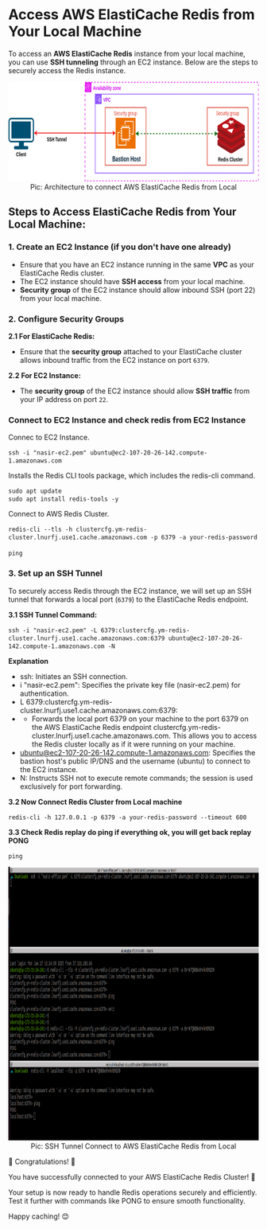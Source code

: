 
# Access AWS ElastiCache Redis from Your Local Machine

To access an **AWS ElastiCache Redis** instance from your local machine, you can use **SSH tunneling** through an EC2 instance. Below are the steps to securely access the Redis instance.


<p align="center">
  <img src="./ref-image/redis-connection-from-local.png" alt="Architecture to connect AWS ElastiCache Redis from Local" title="Architecture to connect AWS ElastiCache Redis from Local" height="200" width="900"/>
  <br/>
  Pic: Architecture to connect AWS ElastiCache Redis from Local
</p>

## Steps to Access ElastiCache Redis from Your Local Machine:

### 1. **Create an EC2 Instance (if you don't have one already)**

- Ensure that you have an EC2 instance running in the same **VPC** as your ElastiCache Redis cluster.
- The EC2 instance should have **SSH access** from your local machine.
- **Security group** of the EC2 instance should allow inbound SSH (port 22) from your local machine.

### 2. **Configure Security Groups**

**2.1 For ElastiCache Redis:**
  - Ensure that the **security group** attached to your ElastiCache cluster allows inbound traffic from the EC2 instance on port `6379`.
  
**2.2 For EC2 Instance:**
  - The **security group** of the EC2 instance should allow **SSH traffic** from your IP address on port `22`.

### Connect to EC2 Instance and check redis from EC2 Instance

Connec to EC2 Instance.
```
ssh -i "nasir-ec2.pem" ubuntu@ec2-107-20-26-142.compute-1.amazonaws.com
```
Installs the Redis CLI tools package, which includes the redis-cli command.
```
sudo apt update 
sudo apt install redis-tools -y

```

Connect to AWS Redis Cluster.
```
redis-cli --tls -h clustercfg.ym-redis-cluster.lnurfj.use1.cache.amazonaws.com -p 6379 -a your-redis-password

ping
```


### 3. **Set up an SSH Tunnel**

To securely access Redis through the EC2 instance, we will set up an SSH tunnel that forwards a local port (`6379`) to the ElastiCache Redis endpoint.

**3.1 SSH Tunnel Command:**
```
ssh -i "nasir-ec2.pem" -L 6379:clustercfg.ym-redis-cluster.lnurfj.use1.cache.amazonaws.com:6379 ubuntu@ec2-107-20-26-142.compute-1.amazonaws.com -N
```
**Explanation**
- ssh: Initiates an SSH connection.
- i "nasir-ec2.pem": Specifies the private key file (nasir-ec2.pem) for authentication.
- L 6379:clustercfg.ym-redis-cluster.lnurfj.use1.cache.amazonaws.com:6379: 
- - Forwards the local port 6379 on your machine to the port 6379 on the AWS ElastiCache Redis endpoint clustercfg.ym-redis-cluster.lnurfj.use1.cache.amazonaws.com. This allows you to access the Redis cluster locally as if it were running on your machine.
- ubuntu@ec2-107-20-26-142.compute-1.amazonaws.com: Specifies the bastion host's public IP/DNS and the username (ubuntu) to connect to the EC2 instance.
- N: Instructs SSH not to execute remote commands; the session is used exclusively for port forwarding.

**3.2 Now Connect Redis Cluster from Local machine**
```
redis-cli -h 127.0.0.1 -p 6379 -a your-redis-password --timeout 600

```
**3.3 Check Redis replay do ping if everything ok, you will get back replay PONG**

```
ping
```

<p align="center">
  <img src="./ref-image/redish.png" alt="SSH Tunnel Connect to AWS ElastiCache Redis from Local" title="SSH Tunnel Connect to AWS ElastiCache Redis from Local" height="550" width="900"/>
  <br/>
  Pic: SSH Tunnel Connect to AWS ElastiCache Redis from Local
</p>

🎉 Congratulations! 🎉

You have successfully connected to your AWS ElastiCache Redis Cluster! 🚀

Your setup is now ready to handle Redis operations securely and efficiently. Test it further with commands like PONG to ensure smooth functionality.

Happy caching! 😊